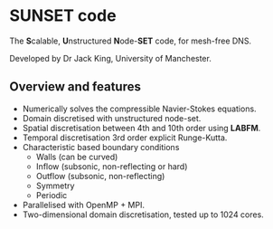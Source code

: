 # SUNSET code

The **S**calable, **U**nstructured **N**ode-**SET** code, for mesh-free DNS.

Developed by Dr Jack King, University of Manchester.

## Overview and features

- Numerically solves the compressible Navier-Stokes equations.
- Domain discretised with unstructured node-set.
- Spatial discretisation between 4th and 10th order using **LABFM**.
- Temporal discretisation 3rd order explicit Runge-Kutta.
- Characteristic based boundary conditions
   + Walls (can be curved)
   + Inflow (subsonic, non-reflecting or hard)
   + Outflow (subsonic, non-reflecting)
   + Symmetry
   + Periodic
- Parallelised with OpenMP + MPI.
- Two-dimensional domain discretisation, tested up to 1024 cores.



